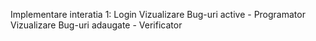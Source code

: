 Implementare interatia 1: 
  Login
  Vizualizare Bug-uri active - Programator
  Vizualizare Bug-uri adaugate - Verificator
